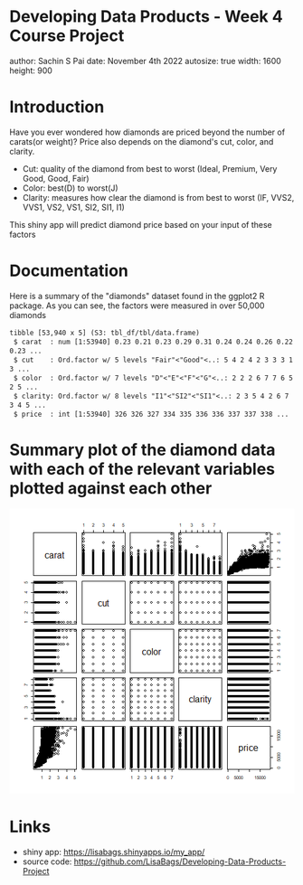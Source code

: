 Developing Data Products - Week 4 Course Project
========================================================
author: Sachin S Pai
date: November 4th 2022
autosize: true
width: 1600
height: 900

Introduction
========================================================
Have you ever wondered how diamonds are priced beyond the number of carats(or weight)? Price also depends on the diamond's cut, color, and clarity.
- Cut: quality of the diamond from best to worst (Ideal, Premium, Very Good, Good, Fair)
- Color: best(D) to worst(J)
- Clarity: measures how clear the diamond is from best to worst (IF, VVS2, VVS1, VS2, VS1, SI2, SI1, I1)

This shiny app will predict diamond price based on your input of these factors

Documentation
========================================================
Here is a summary of the "diamonds" dataset found in the ggplot2 R package. As you can see, the factors were measured in over 50,000 diamonds

```
tibble [53,940 x 5] (S3: tbl_df/tbl/data.frame)
 $ carat  : num [1:53940] 0.23 0.21 0.23 0.29 0.31 0.24 0.24 0.26 0.22 0.23 ...
 $ cut    : Ord.factor w/ 5 levels "Fair"<"Good"<..: 5 4 2 4 2 3 3 3 1 3 ...
 $ color  : Ord.factor w/ 7 levels "D"<"E"<"F"<"G"<..: 2 2 2 6 7 7 6 5 2 5 ...
 $ clarity: Ord.factor w/ 8 levels "I1"<"SI2"<"SI1"<..: 2 3 5 4 2 6 7 3 4 5 ...
 $ price  : int [1:53940] 326 326 327 334 335 336 336 337 337 338 ...
```

Summary plot of the diamond data with each of the relevant variables plotted against each other
========================================================
![plot of chunk unnamed-chunk-2](diamond_presentation-figure/unnamed-chunk-2-1.png)

Links
========================================================
- shiny app: https://lisabags.shinyapps.io/my_app/
- source code: https://github.com/LisaBags/Developing-Data-Products-Project
